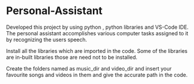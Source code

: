 # Personal-Assistant
Developed this project by using python , python libraries and VS-Code IDE. The personal assistant accomplishes various computer tasks assigned to it by recognizing the users speech.

Install all the libraries which are imported in the code.
Some of the libraries are in-built libraries those are need not to be installed.

Create the folders named as music_dir and video_dir and insert your favourite songs and videos in them and give the accurate path in the code.
